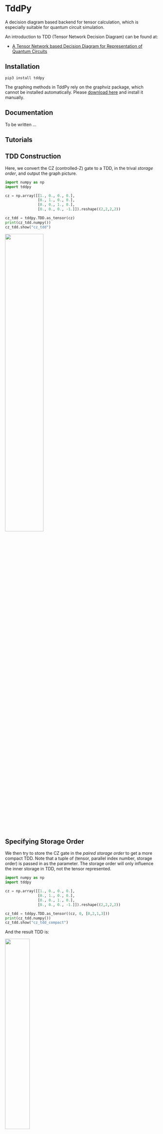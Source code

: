 # TddPy

A decision diagram based backend for tensor calculation, which is especially suitable for quantum circuit simulation.

An introduction to TDD (Tensor Network Decision Diagram) can be found at:
- [A Tensor Network based Decision Diagram for Representation of Quantum Circuits](https://arxiv.org/abs/2009.02618)

## Installation
```
pip3 install tddpy
```
The graphing methods in TddPy rely on the graphviz package, which cannot be installed automatically. Please [download here](http://graphviz.org/download/) and install it manually.
## Documentation

To be written ...

## Tutorials

## TDD Construction
Here, we convert the CZ (controlled-Z) gate to a TDD, in the trival *storage order*, and output the graph picture.

``` Python
import numpy as np
import tddpy

cz = np.array([[1., 0., 0., 0.],
               [0., 1., 0., 0.],
               [0., 0., 1., 0.],
               [0., 0., 0., -1.]]).reshape((2,2,2,2))

cz_tdd = tddpy.TDD.as_tensor(cz)
print(cz_tdd.numpy())
cz_tdd.show("cz_tdd")
```
<img src="https://raw.githubusercontent.com/UTS-QSI/TddPy/master/readme_img/cz_tdd.png" width = "50%">

## Specifying Storage Order

We then try to store the CZ gate in the *paired storage order* to get a more compact TDD. Note that a tuple of (tensor, parallel index number, storage order) is passed in as the parameter. The storage order will only influence the inner storage in TDD, not the tensor represented.

```Python
import numpy as np
import tddpy

cz = np.array([[1., 0., 0., 0.],
               [0., 1., 0., 0.],
               [0., 0., 1., 0.],
               [0., 0., 0., -1.]]).reshape((2,2,2,2))

cz_tdd = tddpy.TDD.as_tensor((cz, 0, [0,2,1,3]))
print(cz_tdd.numpy())
cz_tdd.show("cz_tdd_compact")
```
And the result TDD is:

<img src="https://raw.githubusercontent.com/UTS-QSI/TddPy/master/readme_img/cz_tdd_compact.png" width = "40%">

## Tracing
The interface for tracing and contraction (tensordot) is almost the same with that of Numpy or PyTorch. For example, we trace the second and third index of CZ:

```Python
import numpy as np
import tddpy

cz = np.array([[1., 0., 0., 0.],
               [0., 1., 0., 0.],
               [0., 0., 1., 0.],
               [0., 0., 0., -1.]]).reshape((2,2,2,2))

cz_tdd = tddpy.TDD.as_tensor((cz, 0, [0,2,1,3]))
res_trace = cz_tdd.trace([[1],[2]])
print(res_trace.numpy())
res_trace.show("cz_tdd_traced")
```
<img src="https://raw.githubusercontent.com/UTS-QSI/TddPy/master/readme_img/cz_tdd_traced.png" width="30%">

## Contraction
The successive application of two CZ gates results in the identity gate. This can be observed by contraction of CZ tensors in the TDD form:
```Python
import numpy as np
import tddpy

cz = np.array([[1., 0., 0., 0.],
               [0., 1., 0., 0.],
               [0., 0., 1., 0.],
               [0., 0., 0., -1.]]).reshape((2,2,2,2))

cz_tdd = tddpy.TDD.as_tensor((cz, 0, [0,2,1,3]))
res_cont = tddpy.TDD.tensordot(cz_tdd, cz_tdd, [[2,3],[0,1]])
print(res_cont.numpy())
res_cont.show("cz_tdd_cont")
```
And the reuslt TDD is:

<img src="https://raw.githubusercontent.com/UTS-QSI/TddPy/master/readme_img/cz_tdd_cont.png" width="50%">

## Rearrangement of Contraction
A *rearrangement* of remained indics from TDD A and B, after their contraction, can be specified to get the better inner storage. In the last example, we can specify the rearrangment to get the *paired storage order*:
```Python
import numpy as np
import tddpy

cz = np.array([[1., 0., 0., 0.],
               [0., 1., 0., 0.],
               [0., 0., 1., 0.],
               [0., 0., 0., -1.]]).reshape((2,2,2,2))

cz_tdd = tddpy.TDD.as_tensor((cz, 0, [0,2,1,3]))
rearrangement = [True, False, True, False]
res_cont = tddpy.TDD.tensordot(cz_tdd, cz_tdd, [[2,3],[0,1]], rearrangement)
print(res_cont.numpy())
res_cont.show("cz_tdd_cont_rearranged")
```
And the result will become much more compact:

<img src="https://raw.githubusercontent.com/UTS-QSI/TddPy/master/readme_img/cz_tdd_cont_rearranged.png" width="40%">

## Tensor Weight TDD
For TDDs of the same graph structure, we can "stack" them together to get the tensor weight TDD. For example, the TDD in next example represents the tensor
$$
[R_x(\theta_1)\ R_x(\theta_2)\ R_x(\theta_3)].
$$

```Python
import torch
import tddpy
from tddpy.CUDAcpl import quantum_circ

theta = torch.rand((3,), dtype = torch.double)
layer1 = quantum_circ.Rx(theta)
layer1_tdd = tddpy.TDD.as_tensor((layer1, 1, []))
print(layer1_tdd.numpy())
layer1_tdd.show("tensor_weight")
```
And the tensor weight TDD looks like

<img src="https://raw.githubusercontent.com/UTS-QSI/TddPy/master/readme_img/tensor_weight.png">

## Hybrid Contraction
Contraction can be conducted among scalar weight or tensor weight TDDs. For example, we can apply the Hadamard gate (scalar weight TDD) after multiple $R_x(\theta_i)$ gates (tensor weight TDD).

```Python
import torch
import tddpy
from tddpy.CUDAcpl import quantum_circ

h_tdd = tddpy.TDD.as_tensor(quantum_circ.hadamard())
theta = torch.tensor([0.1, 0.2, 0.3], dtype = torch.double)
layer1 = quantum_circ.Rx(theta)
layer1_tdd = tddpy.TDD.as_tensor((layer1, 1, []))
res_cont = tddpy.TDD.tensordot(h_tdd, layer1_tdd, [[1],[0]])
print(res_cont.numpy())
res_cont.show("hybrid_cont_res")
```
And the result looks like

<img src="https://raw.githubusercontent.com/UTS-QSI/TddPy/master/readme_img/hybrid_cont_res.png">

## Order Coordinator
The *Order coordinator* is an extra design above TDD, which provides the interface to designate the strategy for *storage order* and *rearrangement*. It is intended for auto contraction in tensor network frameworks.

## Settings
The run-time settings for tddpy package can be adjusted by the method
```Python
tddpy.setting_update(thread_num, device_cuda, dtype_double, eps, gc_check_period, vmem_limit_MB)
```
It designates the thread number in parallelism, the device for tensor weight calculation, the float number type, the float comparison EPS and garbage collection settings.

## Contact
If you have any question, don't hesitate to contact lucianoxu@foxmail.com